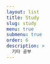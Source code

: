 ```yaml
---
layout: list
title: Study
slug: study
menu: true
submenu: true
order: 6
description: >
  기타 공부
---
```

